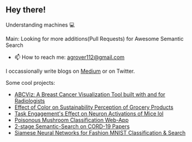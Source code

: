 
<!--
**Agrover112/Agrover112** is a ✨ _special_ ✨ repository because its `README.md` (this file) appears on your GitHub profile.
Here are some ideas to get you started:

- 🔭 I’m currently working on ...
- 🌱 I’m currently learning ...
- 👯 I’m looking to collaborate on ...
- 🤔 I’m looking for help with ...
- 💬 Ask me about ...
- 📫 How to reach me: ...
- 😄 Pronouns: ...
- ⚡ Fun fact: ...
-->
## Hey there!
Understanding machines 💻



Main: Looking for more additions(Pull Requests)  for Awesome Semantic Search 

-  📫 How to reach me:  agrover112@gmail.com

I occassionally write blogs on [Medium](https://medium.com/@agrover112) or on Twitter.

Some cool projects:
- [ABCViz: A Breast Cancer Visualization Tool built with and for Radiologists](https://abc-viz.vercel.app/)
- [Effect of Color on Sustainability Perception of Grocery Products](https://github.com/Agrover112/DM2350-Human-Perception)
- [Task Engagement's Effect on Neuron Activations of Mice lol](https://github.com/Agrover112/nma-cn-project)
- [Poisonous Mushroom Classification Web-App](https://github.com/Agrover112/streamlit-mushrooms)
- [2-stage Semantic-Search on CORD-19 Papers](https://github.com/Agrover112/context_rank)
- [Siamese Neural Networks for Fashion MNIST Classification & Search](https://github.com/Agrover112/SiameseNet-Search)
